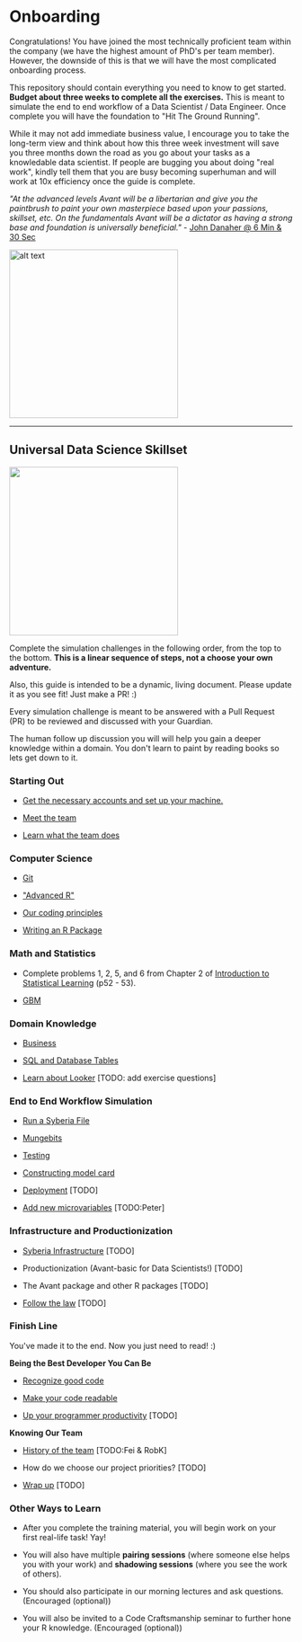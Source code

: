 # Onboarding

Congratulations! You have joined the most technically proficient team within the company (we have the highest amount of PhD's per team member).
However, the downside of this is that we will have the most complicated onboarding process.

This repository should contain everything you need to know to get started.  **Budget about three weeks to complete all the exercises.**
This is meant to simulate the end to end workflow of a Data Scientist / Data Engineer. Once complete you will have the foundation to "Hit The Ground Running". 

While it may not add immediate business value, I encourage you to take the long-term view and think about how this three week investment will save you three months down the road as you go about your tasks as a knowledable data scientist.  If people are bugging you about doing "real work", kindly tell them that you are busy becoming superhuman and will work at 10x efficiency once the guide is complete.

*"At the advanced levels Avant will be a libertarian and give you the paintbrush to paint your own masterpiece based upon your passions, skillset, etc.
  On the fundamentals Avant will be a dictator as having a strong base and foundation is universally beneficial."* - [John Danaher @ 6 Min & 30 Sec](https://youtu.be/SpLKrhwGavU?t=390)

<img src="https://upload.wikimedia.org/wikipedia/commons/7/79/AC97-0295-13_a.jpeg" alt="alt text" width="300" height="300">

***

## Universal Data Science Skillset

<img src="http://www.ibm.com/developerworks/library/os-datascience/figure1.png" width="300" height="300">

Complete the simulation challenges in the following order, from the top to the bottom. **This is a linear sequence of steps, not a choose your own adventure.**

Also, this guide is intended to be a dynamic, living document.  Please update it as you see fit!  Just make a PR! :)

Every simulation challenge is meant to be answered with a Pull Request (PR) to be reviewed and discussed with your Guardian. 

The human follow up discussion you will will help you gain a deeper knowledge within a domain. You don't learn to paint by reading books so lets get down to it.


### Starting Out

* [Get the necessary accounts and set up your machine.](https://github.com/avantcredit/onboarding/tree/master/simulations/setup/README.md)    

* [Meet the team](https://github.com/avantcredit/avant-analytics/wiki/Bio-Page)

* [Learn what the team does](https://github.com/avantcredit/onboarding/tree/master/simulations/team/README.md)


### Computer Science 

* [Git](https://github.com/avantcredit/onboarding/blob/master/simulations/setup/git.md)

* ["Advanced R"](https://github.com/avantcredit/onboarding/blob/master/simulations/programming/R_simulation_challenge.md)

* [Our coding principles](https://github.com/avantcredit/onboarding/blob/master/simulations/programming/code_principles.md)

* [Writing an R Package](https://github.com/avantcredit/onboarding/blob/master/simulations/programming/R_package.md)


### Math and Statistics 

* Complete problems 1, 2, 5, and 6 from Chapter 2 of [Introduction to Statistical Learning](http://www-bcf.usc.edu/~gareth/ISL/ISLR%20Sixth%20Printing.pdf) (p52 - 53).

* [GBM](https://github.com/avantcredit/onboarding/blob/master/simulations/mathematical/gbm/readme.md)


### Domain Knowledge

* [Business](https://github.com/avantcredit/onboarding/tree/master/simulations/domain_knowledge/business)

* [SQL and Database Tables](https://github.com/avantcredit/onboarding/tree/master/simulations/domain_knowledge/database_tables/readme.md)

* [Learn about Looker](http://www.looker.com/docs/video-library/exploring-data) [TODO: add exercise questions]


### End to End Workflow Simulation 

* [Run a Syberia File](https://github.com/avantcredit/onboarding/tree/master/simulations/running_syberia_file/README.md)

* [Mungebits](https://github.com/avantcredit/onboarding/tree/master/simulations/mungebits/readme.md)

* [Testing](https://github.com/avantcredit/onboarding/tree/master/onboarding/simulations/testing/readme.md)

* [Constructing model card](https://github.com/avantcredit/onboarding/tree/master/simulations/modelcard/readme.md)

* [Deployment](https://github.com/avantcredit/analytics-onboarding/tree/master/simulations/deployment) [TODO]

* [Add new microvariables](https://github.com/avantcredit/onboarding/tree/master/simulations/microvariables)   [TODO:Peter]


### Infrastructure and Productionization

* [Syberia Infrastructure](https://github.com/avantcredit/onboarding/tree/master/simulations/more_infastructure) [TODO]

* Productionization (Avant-basic for Data Scientists!) [TODO]

* The Avant package and other R packages [TODO]

* [Follow the law](https://github.com/avantcredit/onboarding/tree/master/simulations/follow_the_rules) [TODO]


### Finish Line

You've made it to the end.  Now you just need to read! :)

**Being the Best Developer You Can Be**

* [Recognize good code](http://engineering.intenthq.com/2015/03/what-is-good-code-a-scientific-definition/)

* [Make your code readable](https://gist.github.com/peterhurford/3ad9f48071bd2665a8af)

* [Up your programmer productivity](https://github.com/avantcredit/avant-analytics/wiki/Programmer-Tips-&-Tricks) [TODO]

**Knowing Our Team**

* [History of the team](https://github.com/avantcredit/onboarding/tree/master/simulations/history) [TODO:Fei & RobK]

* How do we choose our project priorities? [TODO]

* [Wrap up](https://github.com/avantcredit/onboarding/tree/master/simulations/wrap_up) [TODO]


### Other Ways to Learn 

* After you complete the training material, you will begin work on your first real-life task!  Yay!

* You will also have multiple **pairing sessions** (where someone else helps you with your work) and **shadowing sessions** (where you see the work of others).

* You should also participate in our morning lectures and ask questions.  (Encouraged (optional))

* You will also be invited to a Code Craftsmanship seminar to further hone your R knowledge. (Encouraged (optional))
